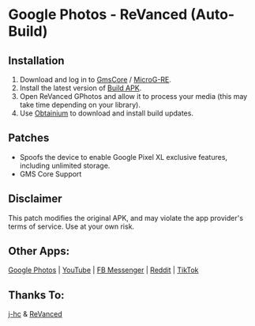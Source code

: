 # Google Photos - ReVanced (Auto-Build)

## Installation
1. Download and log in to [GmsCore](https://github.com/ReVanced/GmsCore/releases/latest) / [MicroG-RE](https://github.com/WSTxda/MicroG-RE).
2. Install the latest version of [Build APK](https://github.com/MentalBlank/GPhotos-Revanced/releases/latest).
3. Open ReVanced GPhotos and allow it to process your media (this may take time depending on your library).
4. Use [Obtainium](https://github.com/ImranR98/Obtainium) to download and install build updates.

## Patches
- Spoofs the device to enable Google Pixel XL exclusive features, including unlimited storage.
- GMS Core Support

## Disclaimer
This patch modifies the original APK, and may violate the app provider's terms of service. Use at your own risk.

## Other Apps:
[Google Photos](https://github.com/MentalBlank/GPhotos-Revanced) | [YouTube](https://github.com/MentalBlank/YouTube-Revanced) | [FB Messenger](https://github.com/MentalBlank/Messenger-Revanced) | [Reddit](https://github.com/MentalBlank/Reddit-Revanced) | [TikTok](https://github.com/MentalBlank/Tiktok-Revanced)

## Thanks To:
[j-hc](https://github.com/j-hc) & [ReVanced](https://github.com/ReVanced)
